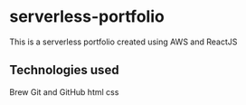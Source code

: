# serverless-portfolio

This is a serverless portfolio created using AWS and ReactJS

## Technologies used

Brew
Git and GitHub
html
css
